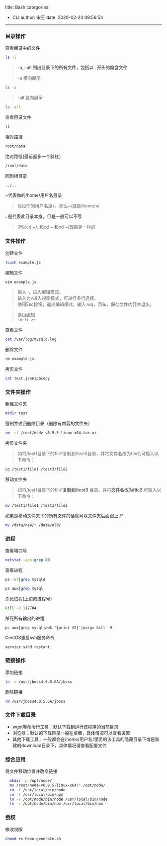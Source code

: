title: Bash
categories:
 - CLI
author: 宋玉
date: 2020-02-24 09:56:54
---
<a name="20731fe2"></a>
### 目录操作

查看目录中的文件

```bash
ls -l
```

> **-a, –all 列出目录下的所有文件，包括以 . 开头的隐含文件**


> -a 横向展示


```bash
ls -a
```

> -all 竖向展示


```bash
ls -all
```

查看目录文件

```bash
ll
```

相对路径

```bash
root/data
```

绝对路径(最前面多一个斜杠）

```bash
/root/data
```

回到根目录

```bash
../..
```

~代表你的/home/用户名目录

> 假设你的用户名是x，那么~/就是/home/x/


**.** 是代表此目录本身，但是一般可以不写

> 所以cd ~/. 和cd ~ 和cd ~/效果是一样的

<a name="52cefcb2"></a>
### 文件操作

创建文件

```bash
touch example.js
```

编辑文件

```bash
vim example.js
```

> 输入 i，进入编辑模式。<br />
输入为v进入视图模式，可进行多行选择。<br />
使用Esc按钮，退出编辑模式，输入:wq，回车，保存文件内容并退出。


> 退出编辑<br />
`shift zz`


查看文件

```bash
cat /var/log/mysqld.log
```

删除文件

```bash
rm example.js
```

拷贝文件

```bash
cat test.json|pbcopy
```

<a name="230c0e28"></a>
### 文件夹操作

新建文件夹

```bash
mkdir test
```

强制并递归删除目录（删除有内容的文件夹）

```bash
rm -rf /root/node-v6.9.5-linux-x64.tar.xz
```

拷贝文件夹

> 如将/test1目录下的file1复制到/test3目录，并将文件名改为file2,可输入以下命令：


```bash
cp /test1/file1 /test3/file2
```

移动文件夹

> 如将/test1目录下的file1**复制到/test3** 目录，并将**文件名改为file2**,可输入以下命令：


```bash
mv /test1/file1 /test3/file2
```

如果是移动文件夹下的所有文件的话就可以文件夹后面跟上 /*

```bash
mv /data/new/* /data/old/
```

<a name="f88522cf"></a>
### 进程

查看端口号

```bash
netstat -apn|grep 80
```

查看进程

```bash
ps -ef|grep mysqld
```

```bash
ps aux|grep mysql
```

杀死进程(上边的进程号)

```bash
kill -9 112704
```

杀死所有输出的进程

```
ps aux|grep mysql|awk '{print $2}'|xargs kill -9
```

CentOS重启ssh服务命令

```bash
service sshd restart
```

<a name="0285d6e4"></a>
### 链接操作

添加链接

```bash
ln -s /usr/jboss4.0.5.GA/jboss
```

删除链接

```bash
rm /usr/jboss4.0.5.GA/jboss
```

<a name="581acc26"></a>
### 文件下载目录

- wget等命令行工具：默认下载到运行该程序的当前目录
- 浏览器：默认的下载目录一般在桌面，具体情况可以查看设置
- 其他下载工具：一般都会在/home/用户名/里面的该工具的隐藏目录下或是新建的download目录下，具体情况请查看配置文件

<a name="973f70e4"></a>
### 综合应用

将文件移动位置并改变链接

```bash
  mkdir -p /opt/node/
  mv /root/node-v6.9.5-linux-x64/* /opt/node/
  rm -f /usr/local/bin/node
  rm -f /usr/local/bin/npm
  ln -s /opt/node/bin/node /usr/local/bin/node
  ln -s /opt/node/bin/npm /usr/local/bin/npm
```

<a name="98a315c0"></a>
### 授权

修改权限

```bash
chmod +x hexo-generate.sh
```
